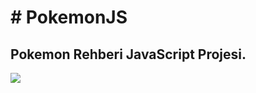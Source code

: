 <h1> # PokemonJS   </h1> 
<h2>  Pokemon Rehberi JavaScript Projesi.  </h2> 

<img src="pokemon-ekrankaydi.gif">
